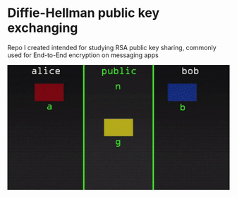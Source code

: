 # Diffie-Hellman public key exchanging

Repo I created intended for studying RSA public key sharing, commonly used for End-to-End encryption on messaging apps

![](./img/diffie-hellman.gif)
